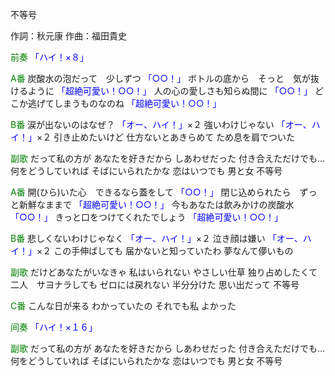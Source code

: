不等号

作詞：秋元康
作曲：福田貴史

<font color=green>前奏</font>
<font color=blue>「ハイ！×８」</font>

<font color=green>A番</font>
炭酸水の泡だって　少しずつ <font color=blue>「○○！」</font> 
ボトルの底から　そっと　気が抜けるように <font color=blue>「超絶可愛い！○○！」</font> 
人の心の愛しさも知らぬ間に <font color=blue>「○○！」</font> 
どこか逃げてしまうものなのね <font color=blue>「超絶可愛い！○○！」</font> 

<font color=green>B番</font>
涙が出ないのはなぜ？ <font color=blue>「オー、ハイ！」</font>×２ 
強いわけじゃない <font color=blue>「オー、ハイ！」</font>×２ 
引き止めたいけど
仕方ないとあきらめて
ため息を肩でついた

<font color=green>副歌</font>
だって私の方が
あなたを好きだから
しあわせだった
付き合えただけでも…
何をどうしていれば
そばにいられたかな
恋はいつでも
男と女
不等号

<font color=green>A番</font>
開(ひら)いた心　できるなら蓋をして <font color=blue>「○○！」</font> 
閉じ込められたら　ずっと新鮮なままで <font color=blue>「超絶可愛い！○○！」</font> 
今もあなたは飲みかけの炭酸水　<font color=blue>「○○！」</font>
きっと口をつけてくれたでしょう <font color=blue>「超絶可愛い！○○！」</font> 

<font color=green>B番</font>
悲しくないわけじゃなく <font color=blue>「オー、ハイ！」</font>×２ 
泣き顔は嫌い <font color=blue>「オー、ハイ！」</font>×２ 
この手伸ばしても
届かないと知っていたわ
夢なんて儚いもの

<font color=green>副歌</font>
だけどあなたがいなきゃ
私はいられない
やさしい仕草
独り占めしたくて
二人　サヨナラしても
ゼロには戻れない
半分分けた
思い出だって
不等号

<font color=green>C番</font>
こんな日が来る
わかっていたの
それでも私
よかった

<font color=green>间奏</font>
<font color=blue>「ハイ！×１６」</font>

<font color=green>副歌</font>
だって私の方が
あなたを好きだから
しあわせだった
付き合えただけでも…
何をどうしていれば
そばにいられたかな
恋はいつでも
男と女
不等号
